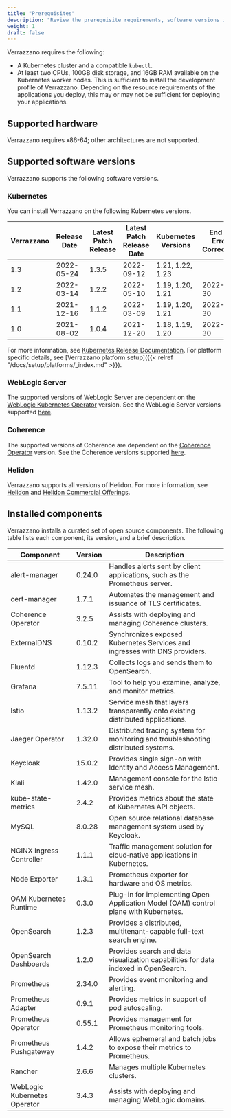 ```yaml
---
title: "Prerequisites"
description: "Review the prerequisite requirements, software versions installed and supported by Verrazzano"
weight: 1
draft: false
---
```



Verrazzano requires the following:
- A Kubernetes cluster and a compatible `kubectl`.
- At least two CPUs, 100GB disk storage, and 16GB RAM available on the Kubernetes worker nodes.  This is sufficient to install the development profile
  of Verrazzano.  Depending on the resource requirements of the applications you deploy, this may or may not be sufficient for deploying your
  applications.

## Supported hardware
Verrazzano requires x86-64; other architectures are not supported.

## Supported software versions
Verrazzano supports the following software versions.

### Kubernetes
You can install Verrazzano on the following Kubernetes versions.

| Verrazzano | Release Date | Latest Patch Release | Latest Patch Release Date | Kubernetes Versions | End of Error Correction |
|------------|--------------|----------------------|---------------------------|---------------------|-------------------------|
| 1.3        | 2022-05-24   | 1.3.5                | 2022-09-12                | 1.21, 1.22, 1.23    |
| 1.2        | 2022-03-14   | 1.2.2                | 2022-05-10                | 1.19, 1.20, 1.21    | 2022-11-30
| 1.1        | 2021-12-16   | 1.1.2                | 2022-03-09                | 1.19, 1.20, 1.21    | 2022-09-30
| 1.0        | 2021-08-02   | 1.0.4                | 2021-12-20                | 1.18, 1.19, 1.20    | 2022-06-30




For more information, see [Kubernetes Release Documentation](https://kubernetes.io/releases/).
For platform specific details, see [Verrazzano platform setup]({{< relref "/docs/setup/platforms/_index.md" >}}).

### WebLogic Server
The supported versions of WebLogic Server are dependent on the [WebLogic Kubernetes Operator](https://oracle.github.io/weblogic-kubernetes-operator/) version.
See the WebLogic Server versions supported [here](https://oracle.github.io/weblogic-kubernetes-operator/userguide/prerequisites/introduction/).


### Coherence
The supported versions of Coherence are dependent on the [Coherence Operator](https://oracle.github.io/coherence-operator/docs/latest/#/about/01_overview) version.
See the Coherence versions supported [here](https://oracle.github.io/coherence-operator/docs/latest/#/docs/installation/01_installation).

### Helidon
Verrazzano supports all versions of Helidon.  For more information, see [Helidon](https://helidon.io) and
 [Helidon Commercial Offerings](https://support.oracle.com/knowledge/Middleware/2645279_1.html).

## Installed components
Verrazzano installs a curated set of open source components.  The following table lists each
component, its version, and a brief description.

| Component                    | Version | Description                                                                          |
|------------------------------|---------|--------------------------------------------------------------------------------------|
| alert-manager                | 0.24.0  | Handles alerts sent by client applications, such as the Prometheus server.            |
| cert-manager                 | 1.7.1   | Automates the management and issuance of TLS certificates.                           |
| Coherence Operator           | 3.2.5   | Assists with deploying and managing Coherence clusters.                              |
| ExternalDNS                  | 0.10.2  | Synchronizes exposed Kubernetes Services and ingresses with DNS providers.           |
| Fluentd                      | 1.12.3  | Collects logs and sends them to OpenSearch.                                          |
| Grafana                      | 7.5.11  | Tool to help you examine, analyze, and monitor metrics.                                |
| Istio                        | 1.13.2  | Service mesh that layers transparently onto existing distributed applications.       |
| Jaeger Operator              | 1.32.0  | Distributed tracing system for monitoring and troubleshooting distributed systems.   |
| Keycloak                     | 15.0.2  | Provides single sign-on with Identity and Access Management.                         |
| Kiali                        | 1.42.0  | Management console for the Istio service mesh.                                       |
| kube-state-metrics           | 2.4.2   | Provides metrics about the state of Kubernetes API objects.                          |
| MySQL                        | 8.0.28  | Open source relational database management system used by Keycloak.                  |
| NGINX Ingress Controller     | 1.1.1   | Traffic management solution for cloud‑native applications in Kubernetes.             |
| Node Exporter                | 1.3.1   | Prometheus exporter for hardware and OS metrics.                                     |
| OAM Kubernetes Runtime       | 0.3.0   | Plug-in for implementing Open Application Model (OAM) control plane with Kubernetes. |
| OpenSearch                   | 1.2.3   | Provides a distributed, multitenant-capable full-text search engine.                 |
| OpenSearch Dashboards        | 1.2.0   | Provides search and data visualization capabilities for data indexed in OpenSearch.  |
| Prometheus                   | 2.34.0  | Provides event monitoring and alerting.                                              |
| Prometheus Adapter           | 0.9.1   | Provides metrics in support of pod autoscaling.                                      |
| Prometheus Operator          | 0.55.1  | Provides management for Prometheus monitoring tools.                                 |
| Prometheus Pushgateway       | 1.4.2   | Allows ephemeral and batch jobs to expose their metrics to Prometheus.               |
| Rancher                      | 2.6.6   | Manages multiple Kubernetes clusters.                                                |
| WebLogic Kubernetes Operator | 3.4.3   | Assists with deploying and managing WebLogic domains.                                |
